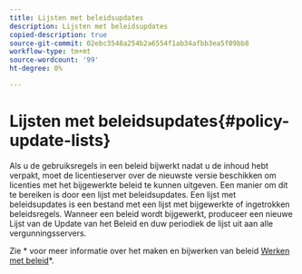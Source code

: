 ```yaml
---
title: Lijsten met beleidsupdates
description: Lijsten met beleidsupdates
copied-description: true
source-git-commit: 02ebc3548a254b2a6554f1ab34afbb3ea5f09bb8
workflow-type: tm+mt
source-wordcount: '99'
ht-degree: 0%

---
```


# Lijsten met beleidsupdates{#policy-update-lists}

Als u de gebruiksregels in een beleid bijwerkt nadat u de inhoud hebt verpakt, moet de licentieserver over de nieuwste versie beschikken om licenties met het bijgewerkte beleid te kunnen uitgeven. Een manier om dit te bereiken is door een lijst met beleidsupdates. Een lijst met beleidsupdates is een bestand met een lijst met bijgewerkte of ingetrokken beleidsregels. Wanneer een beleid wordt bijgewerkt, produceer een nieuwe Lijst van de Update van het Beleid en duw periodiek de lijst uit aan alle vergunningsservers.

Zie * voor meer informatie over het maken en bijwerken van beleid [Werken met beleid](../../aaxs-protecting-content/content-working-with-policies/content-working-with-policies-overview.md)*.
